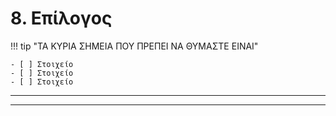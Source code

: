 <!--
CO_OP_TRANSLATOR_METADATA:
{
  "original_hash": "ef7f514ede16a170411752b56bedaa5a",
  "translation_date": "2025-09-24T21:30:59+00:00",
  "source_file": "workshop/docs/instructions/7-Wrap-up.md",
  "language_code": "el"
}
-->
# 8. Επίλογος

!!! tip "ΤΑ ΚΥΡΙΑ ΣΗΜΕΙΑ ΠΟΥ ΠΡΕΠΕΙ ΝΑ ΘΥΜΑΣΤΕ ΕΙΝΑΙ"

    - [ ] Στοιχείο
    - [ ] Στοιχείο
    - [ ] Στοιχείο

---

---

